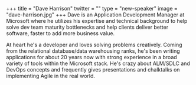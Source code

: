 +++
title = "Dave Harrison"
twitter = ""
type = "new-speaker"
image = "dave-harrison.jpg"
+++
Dave is an Application Development Manager at Microsoft where he
utilizes his expertise and technical background to help solve dev team
maturity bottlenecks and help clients deliver better software, faster
to add more business value.

At heart he's a developer and loves solving problems creatively. Coming
from the relational database/data warehousing ranks, he's been writing
applications for about 20 years now with strong experience in a broad
variety of tools within the Microsoft stack. He's crazy about ALM/SDLC
and DevOps concepts and frequently gives presentations and chalktalks
on implementing Agile in the real world.
